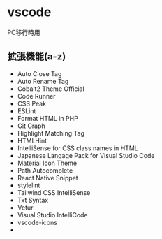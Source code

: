 # vscode
PC移行時用

## 拡張機能(a-z)

- Auto Close Tag
- Auto Rename Tag
- Cobalt2 Theme Official
- Code Runner
- CSS Peak
- ESLint
- Format HTML in PHP
- Git Graph
- Highlight Matching Tag
- HTMLHint
- IntelliSense for CSS class names in HTML
- Japanese Langage Pack for Visual Studio Code
- Material Icon Theme
- Path Autocomplete
- React Native Snippet
- stylelint
- Tailwind CSS IntelliSense
- Txt Syntax
- Vetur
- Visual Studio IntelliCode
- vscode-icons
- 
